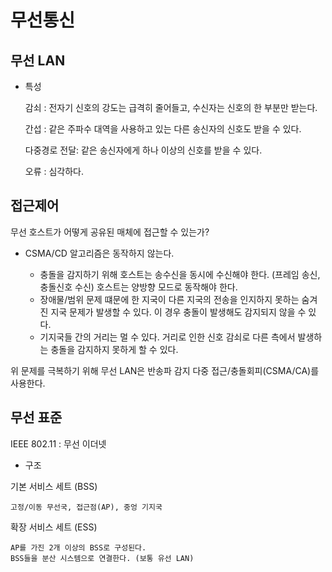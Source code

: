 # 무선통신

## 무선 LAN

* 특성

    감쇠 : 전자기 신호의 강도는 급격히 줄어들고, 수신자는 신호의 한 부분만 받는다.

    간섭 : 같은 주파수 대역을 사용하고 있는 다른 송신자의 신호도 받을 수 있다.

    다중경로 전달: 같은 송신자에게 하나 이상의 신호를 받을 수 있다.

    오류 : 심각하다.

## 접근제어

무선 호스트가 어떻게 공유된 매체에 접근할 수 있는가?

* CSMA/CD 알고리즘은 동작하지 않는다.

  * 충돌을 감지하기 위해 호스트는 송수신을 동시에 수신해야 한다. (프레임 송신, 충돌신호 수신)
    호스트는 양방향 모드로 동작해야 한다.
  * 장애물/범위 문제 떄문에 한 지국이 다른 지국의 전송을 인지하지 못하는 숨겨진 지국 문제가 발생할 수 있다.
    이 경우 충돌이 발생해도 감지되지 않을 수 있다.
  * 기지국들 간의 거리는 멀 수 있다. 거리로 인한 신호 감쇠로 다른 측에서 발생하는 충돌을 감지하지 못하게 할 수 있다.

위 문제를 극복하기 위해 무선 LAN은 반송파 감지 다중 접근/충돌회피(CSMA/CA)를 사용한다.

## 무선 표준

IEEE 802.11 : 무선 이더넷

* 구조

기본 서비스 세트 (BSS)

    고정/이동 무선국, 접근점(AP), 중엉 기지국

확장 서비스 세트 (ESS)

    AP를 가진 2개 이상의 BSS로 구성된다.
    BSS들을 분산 시스템으로 연결한다. (보통 유선 LAN)